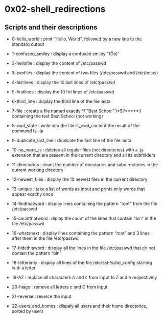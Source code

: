 # 0x02-shell_redirections

## Scripts and their descriptions

* 0-hello_world : print “Hello, World”, followed by a new line to the standard output

* 1-confused_smiley : display a confused smiley "(Ôo)'

* 2-hellofile : display the content of /etc/passwd

* 3-twofiles : display the content of two files (/etc/passwd and /etc/hosts)

* 4-lastlines : display the 10 last lines of /etc/passwd

* 5-firstlines : display the 10 firt lines of /etc/passwd

* 6-third_line : display the third line of the file iacta

* 7-file : create a file named exactly \*\\'"Best School"\'\\*$\?\*\*\*\*\*:) containing the text Best School (not working)

* 8-cwd_state : write into the file ls_cwd_content the result of the command ls -la

* 9-duplicate_last_line : duplicate the last line of the file iacta

* 10-no_more_js : deletes all regular files (not directories) with a .js extension that are present in the current directory and all its subfolders

* 11-directories : count the number of directories and subdirectories in the current working directory

* 12-newest_files : display the 10 newest files in the current directory

* 13-unique : take a list of words as input and prints only words that appear exactly once

* 14-findthatword : display lines containing the pattern “root” from the file /etc/passwd

* 15-countthatword : diplay the count of the lines that contain "bin" in the file /etc/passwd

* 16-whatsnext : display lines containing the pattern “root” and 3 lines after them in the file /etc/passwd

* 17-hidethisword : display all the lines in the file /etc/passwd that do not contain the pattern “bin”

* 18-letteronly : display all lines of the file /etc/ssh/sshd_config starting with a letter

* 19-AZ : replace all characters A and c from input to Z and e respectively

* 20-hiago : remove all letters c and C from input

* 21-reverse : reverce the input

* 22-users_and_homes : dispaly all users and their home directories, sorted by users
